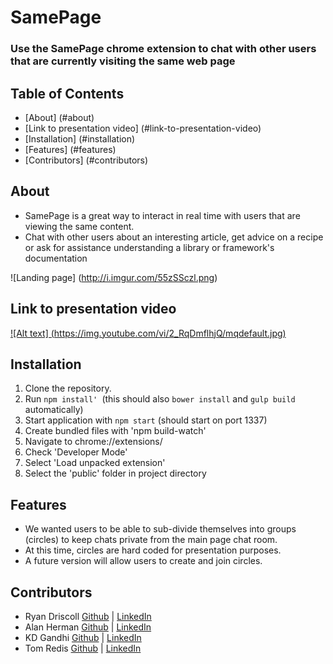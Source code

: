 # **SamePage** #
### Use the SamePage chrome extension to chat with other users that are currently visiting the same web page ###

## **Table of Contents** 
 - [About] (#about)
 - [Link to presentation video] (#link-to-presentation-video)
 - [Installation] (#installation) 
 - [Features] (#features)
 - [Contributors] (#contributors)

##  About
 - SamePage is a great way to interact in real time with users that are viewing the same content.
 - Chat with other users about an interesting article, get advice on a recipe or ask for assistance understanding a library or framework's documentation
  
![Landing page] (http://i.imgur.com/55zSSczl.png)

## Link to presentation video
[![Alt text] (https://img.youtube.com/vi/2_RqDmflhjQ/mqdefault.jpg)](https://www.youtube.com/watch?v=2_RqDmflhjQ)

## Installation
1. Clone the repository.
2. Run `npm install' `(this should also `bower install` and `gulp build` automatically)
3. Start application with `npm start` (should start on port 1337)
4. Create bundled files with 'npm build-watch'
5. Navigate to chrome://extensions/
6. Check 'Developer Mode'
7. Select 'Load unpacked extension'
8. Select the 'public' folder in project directory

## Features
 - We wanted users to be able to sub-divide themselves into groups (circles) to keep chats private from the main page chat room.
 - At this time, circles are hard coded for presentation purposes.
 - A future version will allow users to create and join circles.
 
## Contributors
 - Ryan Driscoll <a  target="_blank" href="https://github.com/RyanDriscoll/">Github</a> | <a target="_blank" href="https://linkedin.com/in/rpdriscoll/">LinkedIn</a>
 - Alan Herman <a  target="_blank" href="https://github.com/TheHerm/">Github</a> | <a target="_blank" href="https://linkedin.com/in/alan-herman/">LinkedIn</a>
 - KD Gandhi <a  target="_blank" href="https://github.com/KdawgG">Github</a>  | <a target="_blank" href="https://linkedin.com/in/kgandhi2/">LinkedIn</a>
 - Tom Redis <a target="_blank" href="https://github.com/Tredis/">Github</a>  | <a target="_blank" href="https://linkedin.com/in/thomas-redis-3892647/">LinkedIn</a>
